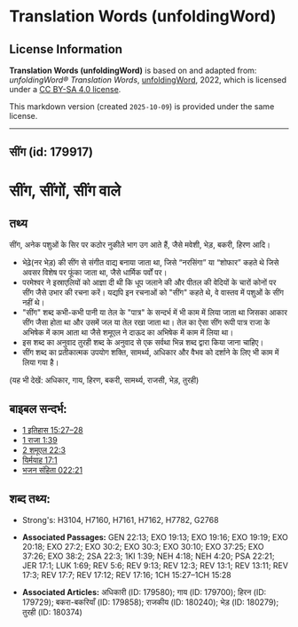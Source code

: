 # Translation Words (unfoldingWord)

## License Information

**Translation Words (unfoldingWord)** is based on and adapted from: _unfoldingWord® Translation Words_, [unfoldingWord](https://unfoldingword.org/utw), 2022, which is licensed under a [CC BY-SA 4.0 license](https://creativecommons.org/licenses/by-sa/4.0/legalcode.en).

This markdown version (created `2025-10-09`) is provided under the same license.



--------------------------------

## सींग (id: 179917)

सींग, सींगों, सींग वाले
=======================

तथ्य
----

सींग, अनेक पशुओं के सिर पर कठोर नुकीले भाग उग आते हैं, जैसे मवेशी, भेड़, बकरी, हिरण आदि।

* भेढ़े(नर भेड़) की सींग से संगीत वाद्य बनाया जाता था, जिसे “नरसिंगा” या “शोफार” कहते थे जिसे अवसर विशेष पर फूंका जाता था, जैसे धार्मिक पर्वों पर।
* परमेश्वर ने इस्राएलियों को आज्ञा दी थी कि धूप जलाने की और पीतल की वेदियों के चारों कोनों पर सींग जैसे उभार की रचना करें। यद्यपि इन रचनाओं को "सींग" कहते थे, वे वास्तव में पशुओं के सींग नहीं थे।
* "सींग" शब्द कभी\-कभी पानी या तेल के "पात्र" के सन्दर्भ में भी काम में लिया जाता था जिसका आकार सींग जैसा होता था और उसमें जल या तेल रखा जाता था। तेल का ऐसा सींग रूपी पात्र राजा के अभिषेक में काम आता था जैसे शमूएल ने दाऊद का अभिषेक में काम में लिया था।
* इस शब्द का अनुवाद तुरही शब्द के अनुवाद से एक सर्वथा भिन्न शब्द द्वारा किया जाना चाहिए।
* सींग शब्द का प्रतीकात्मक उपयोग शक्ति, सामर्थ्य, अधिकार और वैभव को दर्शाने के लिए भी काम में लिया गया है।

(यह भी देखें: अधिकार, गाय, हिरण, बकरी, सामर्थ्य, राजसी, भेड़, तुरही)

बाइबल सन्दर्भ:
--------------

* [1 इतिहास 15:27–28](https://ref.ly/1Chr0:0)
* [1 राजा 1:39](https://ref.ly/1Kgs0:0)
* [2 शमूएल 22:3](https://ref.ly/2Sam0:0)
* [यिर्मयाह 17:1](https://ref.ly/Jer17:1)
* [भजन संहिता 022:21](rc://*/tn/help/psa/022/021)

शब्द तथ्य:
----------

* Strong's: H3104, H7160, H7161, H7162, H7782, G2768

* **Associated Passages:** GEN 22:13; EXO 19:13; EXO 19:16; EXO 19:19; EXO 20:18; EXO 27:2; EXO 30:2; EXO 30:3; EXO 30:10; EXO 37:25; EXO 37:26; EXO 38:2; 2SA 22:3; 1KI 1:39; NEH 4:18; NEH 4:20; PSA 22:21; JER 17:1; LUK 1:69; REV 5:6; REV 9:13; REV 12:3; REV 13:1; REV 13:11; REV 17:3; REV 17:7; REV 17:12; REV 17:16; 1CH 15:27–1CH 15:28
* **Associated Articles:** अधिकारी (ID: 179580); गाय (ID: 179700); हिरन (ID: 179729); बकरा-बकरियाँ (ID: 179858); राजकीय (ID: 180240); भेड़ (ID: 180279); तुरही (ID: 180374)

